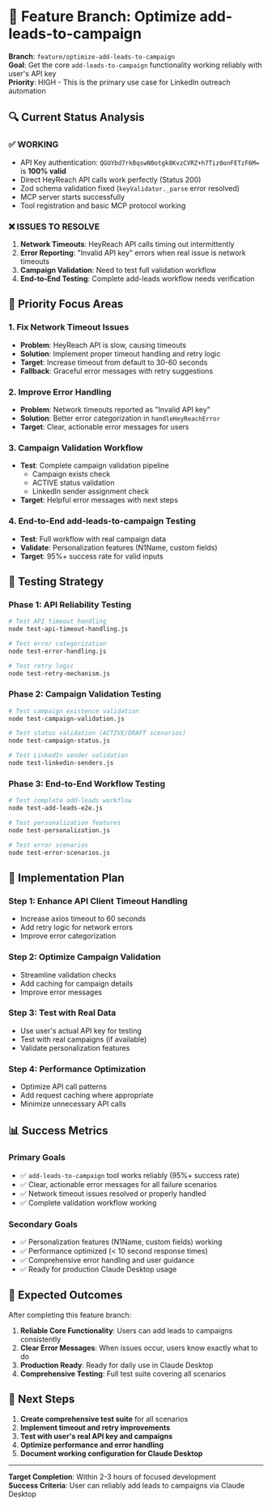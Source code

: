 # 🎯 Feature Branch: Optimize add-leads-to-campaign

**Branch**: `feature/optimize-add-leads-to-campaign`  
**Goal**: Get the core `add-leads-to-campaign` functionality working reliably with user's API key  
**Priority**: HIGH - This is the primary use case for LinkedIn outreach automation  

## 🔍 **Current Status Analysis**

### ✅ **WORKING**
- API Key authentication: `QGUYbd7rkBqswN0otgk8KvzCVRZ+h7Tiz0onFETzF6M=` is **100% valid**
- Direct HeyReach API calls work perfectly (Status 200)
- Zod schema validation fixed (`keyValidator._parse` error resolved)
- MCP server starts successfully
- Tool registration and basic MCP protocol working

### ❌ **ISSUES TO RESOLVE**
1. **Network Timeouts**: HeyReach API calls timing out intermittently
2. **Error Reporting**: "Invalid API key" errors when real issue is network timeouts
3. **Campaign Validation**: Need to test full validation workflow
4. **End-to-End Testing**: Complete add-leads workflow needs verification

## 🎯 **Priority Focus Areas**

### **1. Fix Network Timeout Issues**
- **Problem**: HeyReach API is slow, causing timeouts
- **Solution**: Implement proper timeout handling and retry logic
- **Target**: Increase timeout from default to 30-60 seconds
- **Fallback**: Graceful error messages with retry suggestions

### **2. Improve Error Handling**
- **Problem**: Network timeouts reported as "Invalid API key"
- **Solution**: Better error categorization in `handleHeyReachError`
- **Target**: Clear, actionable error messages for users

### **3. Campaign Validation Workflow**
- **Test**: Complete campaign validation pipeline
  - Campaign exists check
  - ACTIVE status validation
  - LinkedIn sender assignment check
- **Target**: Helpful error messages with next steps

### **4. End-to-End add-leads-to-campaign Testing**
- **Test**: Full workflow with real campaign data
- **Validate**: Personalization features (N1Name, custom fields)
- **Target**: 95%+ success rate for valid inputs

## 🧪 **Testing Strategy**

### **Phase 1: API Reliability Testing**
```bash
# Test API timeout handling
node test-api-timeout-handling.js

# Test error categorization
node test-error-handling.js

# Test retry logic
node test-retry-mechanism.js
```

### **Phase 2: Campaign Validation Testing**
```bash
# Test campaign existence validation
node test-campaign-validation.js

# Test status validation (ACTIVE/DRAFT scenarios)
node test-campaign-status.js

# Test LinkedIn sender validation
node test-linkedin-senders.js
```

### **Phase 3: End-to-End Workflow Testing**
```bash
# Test complete add-leads workflow
node test-add-leads-e2e.js

# Test personalization features
node test-personalization.js

# Test error scenarios
node test-error-scenarios.js
```

## 🔧 **Implementation Plan**

### **Step 1: Enhance API Client Timeout Handling**
- Increase axios timeout to 60 seconds
- Add retry logic for network errors
- Improve error categorization

### **Step 2: Optimize Campaign Validation**
- Streamline validation checks
- Add caching for campaign details
- Improve error messages

### **Step 3: Test with Real Data**
- Use user's actual API key for testing
- Test with real campaigns (if available)
- Validate personalization features

### **Step 4: Performance Optimization**
- Optimize API call patterns
- Add request caching where appropriate
- Minimize unnecessary API calls

## 📊 **Success Metrics**

### **Primary Goals**
- ✅ `add-leads-to-campaign` tool works reliably (95%+ success rate)
- ✅ Clear, actionable error messages for all failure scenarios
- ✅ Network timeout issues resolved or properly handled
- ✅ Complete validation workflow working

### **Secondary Goals**
- ✅ Personalization features (N1Name, custom fields) working
- ✅ Performance optimized (< 10 second response times)
- ✅ Comprehensive error handling and user guidance
- ✅ Ready for production Claude Desktop usage

## 🚀 **Expected Outcomes**

After completing this feature branch:

1. **Reliable Core Functionality**: Users can add leads to campaigns consistently
2. **Clear Error Messages**: When issues occur, users know exactly what to do
3. **Production Ready**: Ready for daily use in Claude Desktop
4. **Comprehensive Testing**: Full test suite covering all scenarios

## 📝 **Next Steps**

1. **Create comprehensive test suite** for all scenarios
2. **Implement timeout and retry improvements**
3. **Test with user's real API key and campaigns**
4. **Optimize performance and error handling**
5. **Document working configuration for Claude Desktop**

---

**Target Completion**: Within 2-3 hours of focused development  
**Success Criteria**: User can reliably add leads to campaigns via Claude Desktop
